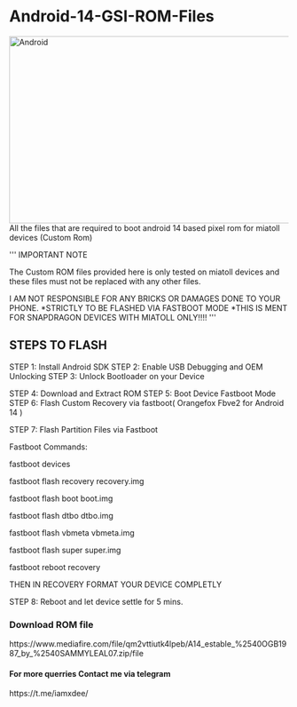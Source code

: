 # Android-14-GSI-ROM-Files
<img src="https://reviews.com.np/uploads/article/android-10-is-official/new-android-logo-2019-robot-head-reactions-animated-2.gif" alt="Android" width="600" height="337" align="right">
All the files that are required to boot android 14 based pixel rom for miatoll devices (Custom Rom)

''' IMPORTANT NOTE

The Custom ROM files provided here is only tested on miatoll devices and these files must not be replaced with any other files.

I AM NOT RESPONSIBLE FOR ANY BRICKS OR DAMAGES DONE TO YOUR PHONE.
*STRICTLY TO BE FLASHED VIA FASTBOOT MODE
*THIS IS MENT FOR SNAPDRAGON DEVICES WITH MIATOLL ONLY!!!!
'''

<h2>STEPS TO FLASH</h2>
<p>
  STEP 1: Install Android SDK
  STEP 2: Enable USB Debugging and OEM Unlocking
  STEP 3: Unlock Bootloader on your Device</p>
  <meta http-equiv="How to unlock bootloader" content="2; url='https://droidwin.com/unlock-bootloader-android-device/'" />
<p>
  STEP 4: Download and Extract ROM
  STEP 5: Boot Device Fastboot Mode
  STEP 6: Flash Custom Recovery via fastboot( Orangefox Fbve2 for Android 14 )</p>
  STEP 7: Flash Partition Files via Fastboot

  Fastboot Commands:

  fastboot devices

  fastboot flash recovery recovery.img

  fastboot flash boot boot.img

  fastboot flash dtbo dtbo.img

  fastboot flash vbmeta vbmeta.img

  fastboot flash super super.img

  fastboot reboot recovery

  THEN IN RECOVERY FORMAT YOUR DEVICE COMPLETLY
  
  STEP 8: Reboot and let device settle for 5 mins.
<h3>Download ROM file </h3>
https://www.mediafire.com/file/qm2vttiutk4lpeb/A14_estable_%2540OGB1987_by_%2540SAMMYLEAL07.zip/file
<h4>For more querries Contact me via telegram</h4>
https://t.me/iamxdee/
